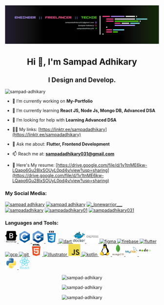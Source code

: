 ![logo](https://github.com/Sampad-Adhikary/Sampad-Adhikary/blob/main/Sampad%20Adhikary.png)
<h1 align="center">Hi 👋, I'm Sampad Adhikary</h1>
<h2 align="center">I Design and Develop.</h2>

<p align="left"> <img src="https://komarev.com/ghpvc/?username=sampad-adhikary&label=Profile%20views&color=0e75b6&style=flat" alt="sampad-adhikary" /> </p>

<!-- <p align="left"> <a href="https://github.com/ryo-ma/github-profile-trophy"><img src="https://github-profile-trophy.vercel.app/?username=sampad-adhikary" alt="sampad-adhikary" /></a> </p> -->

- 🔭 I’m currently working on **My-Portfolio**

- 🌱 I’m currently learning **React JS, Node Js, Mongo DB, Advanced DSA**

- 🤝 I’m looking for help with **Learning Advanced DSA**

- 👨‍💻 My links: [https://linktr.ee/sampadadhikary](https://linktr.ee/sampadadhikary)

- 💬 Ask me about: **Flutter, Frontend Development**

- 📫 Reach me at: **sampadadhikary031@gmail.com**

- 📄 Here's My resume: [https://drive.google.com/file/d/1v1tnME6kw-LQapo6Gu28lxSOUyL0pd4v/view?usp=sharing](https://drive.google.com/file/d/1v1tnME6kw-LQapo6Gu28lxSOUyL0pd4v/view?usp=sharing)

<h3 align="left">My Social Media:</h3>
<p align="left">
<a href="https://linkedin.com/in/sampad adhikary" target="blank"><img align="center" src="https://raw.githubusercontent.com/rahuldkjain/github-profile-readme-generator/master/src/images/icons/Social/linked-in-alt.svg" alt="sampad adhikary" height="30" width="40" /></a>
<a href="https://fb.com/sampad adhikary" target="blank"><img align="center" src="https://raw.githubusercontent.com/rahuldkjain/github-profile-readme-generator/master/src/images/icons/Social/facebook.svg" alt="sampad adhikary" height="30" width="40" /></a>
<a href="https://instagram.com/_lonewarrior___" target="blank"><img align="center" src="https://raw.githubusercontent.com/rahuldkjain/github-profile-readme-generator/master/src/images/icons/Social/instagram.svg" alt="_lonewarrior___" height="30" width="40" /></a>
<a href="https://www.codechef.com/users/sampadadhikary" target="blank"><img align="center" src="https://cdn.jsdelivr.net/npm/simple-icons@3.1.0/icons/codechef.svg" alt="sampadadhikary" height="30" width="40" /></a>
<a href="https://www.hackerrank.com/sampadadhikary01" target="blank"><img align="center" src="https://raw.githubusercontent.com/rahuldkjain/github-profile-readme-generator/master/src/images/icons/Social/hackerrank.svg" alt="sampadadhikary01" height="30" width="40" /></a>
<a href="https://www.leetcode.com/sampadadhikary031" target="blank"><img align="center" src="https://raw.githubusercontent.com/rahuldkjain/github-profile-readme-generator/master/src/images/icons/Social/leet-code.svg" alt="sampadadhikary031" height="30" width="40" /></a>
</p>

<h3 align="left">Languages and Tools:</h3>
<p align="left"> <a href="https://getbootstrap.com" target="_blank" rel="noreferrer"> <img src="https://raw.githubusercontent.com/devicons/devicon/master/icons/bootstrap/bootstrap-plain-wordmark.svg" alt="bootstrap" width="40" height="40"/> </a> <a href="https://www.cprogramming.com/" target="_blank" rel="noreferrer"> <img src="https://raw.githubusercontent.com/devicons/devicon/master/icons/c/c-original.svg" alt="c" width="40" height="40"/> </a> <a href="https://www.w3schools.com/cpp/" target="_blank" rel="noreferrer"> <img src="https://raw.githubusercontent.com/devicons/devicon/master/icons/cplusplus/cplusplus-original.svg" alt="cplusplus" width="40" height="40"/> </a> <a href="https://www.w3schools.com/css/" target="_blank" rel="noreferrer"> <img src="https://raw.githubusercontent.com/devicons/devicon/master/icons/css3/css3-original-wordmark.svg" alt="css3" width="40" height="40"/> </a> <a href="https://dart.dev" target="_blank" rel="noreferrer"> <img src="https://www.vectorlogo.zone/logos/dartlang/dartlang-icon.svg" alt="dart" width="40" height="40"/> </a> <a href="https://www.docker.com/" target="_blank" rel="noreferrer"> <img src="https://raw.githubusercontent.com/devicons/devicon/master/icons/docker/docker-original-wordmark.svg" alt="docker" width="40" height="40"/> </a> <a href="https://expressjs.com" target="_blank" rel="noreferrer"> <img src="https://raw.githubusercontent.com/devicons/devicon/master/icons/express/express-original-wordmark.svg" alt="express" width="40" height="40"/> </a> <a href="https://www.figma.com/" target="_blank" rel="noreferrer"> <img src="https://www.vectorlogo.zone/logos/figma/figma-icon.svg" alt="figma" width="40" height="40"/> </a> <a href="https://firebase.google.com/" target="_blank" rel="noreferrer"> <img src="https://www.vectorlogo.zone/logos/firebase/firebase-icon.svg" alt="firebase" width="40" height="40"/> </a> <a href="https://flutter.dev" target="_blank" rel="noreferrer"> <img src="https://www.vectorlogo.zone/logos/flutterio/flutterio-icon.svg" alt="flutter" width="40" height="40"/> </a> <a href="https://cloud.google.com" target="_blank" rel="noreferrer"> <img src="https://www.vectorlogo.zone/logos/google_cloud/google_cloud-icon.svg" alt="gcp" width="40" height="40"/> </a> <a href="https://git-scm.com/" target="_blank" rel="noreferrer"> <img src="https://www.vectorlogo.zone/logos/git-scm/git-scm-icon.svg" alt="git" width="40" height="40"/> </a> <a href="https://www.w3.org/html/" target="_blank" rel="noreferrer"> <img src="https://raw.githubusercontent.com/devicons/devicon/master/icons/html5/html5-original-wordmark.svg" alt="html5" width="40" height="40"/> </a> <a href="https://www.adobe.com/in/products/illustrator.html" target="_blank" rel="noreferrer"> <img src="https://www.vectorlogo.zone/logos/adobe_illustrator/adobe_illustrator-icon.svg" alt="illustrator" width="40" height="40"/> </a> <a href="https://developer.mozilla.org/en-US/docs/Web/JavaScript" target="_blank" rel="noreferrer"> <img src="https://raw.githubusercontent.com/devicons/devicon/master/icons/javascript/javascript-original.svg" alt="javascript" width="40" height="40"/> </a> <a href="https://kotlinlang.org" target="_blank" rel="noreferrer"> <img src="https://www.vectorlogo.zone/logos/kotlinlang/kotlinlang-icon.svg" alt="kotlin" width="40" height="40"/> </a> <a href="https://www.linux.org/" target="_blank" rel="noreferrer"> <img src="https://raw.githubusercontent.com/devicons/devicon/master/icons/linux/linux-original.svg" alt="linux" width="40" height="40"/> </a> <a href="https://www.mongodb.com/" target="_blank" rel="noreferrer"> <img src="https://raw.githubusercontent.com/devicons/devicon/master/icons/mongodb/mongodb-original-wordmark.svg" alt="mongodb" width="40" height="40"/> </a> <a href="https://www.mysql.com/" target="_blank" rel="noreferrer"> <img src="https://raw.githubusercontent.com/devicons/devicon/master/icons/mysql/mysql-original-wordmark.svg" alt="mysql" width="40" height="40"/> </a> <a href="https://nodejs.org" target="_blank" rel="noreferrer"> <img src="https://raw.githubusercontent.com/devicons/devicon/master/icons/nodejs/nodejs-original-wordmark.svg" alt="nodejs" width="40" height="40"/> </a> <a href="https://www.python.org" target="_blank" rel="noreferrer"> <img src="https://raw.githubusercontent.com/devicons/devicon/master/icons/python/python-original.svg" alt="python" width="40" height="40"/> </a> <a href="https://reactjs.org/" target="_blank" rel="noreferrer"> <img src="https://raw.githubusercontent.com/devicons/devicon/master/icons/react/react-original-wordmark.svg" alt="react" width="40" height="40"/> </a> </p>

<p align = "center"><img align="center" src="https://github-readme-stats.vercel.app/api/top-langs?username=sampad-adhikary&show_icons=true&locale=en&layout=compact&theme=gruvbox" alt="sampad-adhikary" /></p>

<p align = "center"><img align="center" src="https://github-readme-stats.vercel.app/api?username=sampad-adhikary&show_icons=true&locale=en&theme=gruvbox" alt="sampad-adhikary" /></p>

<p align = "center"><img align="center" src="https://github-readme-streak-stats.herokuapp.com/?user=sampad-adhikary&theme=gruvbox" alt="sampad-adhikary" /></p>
